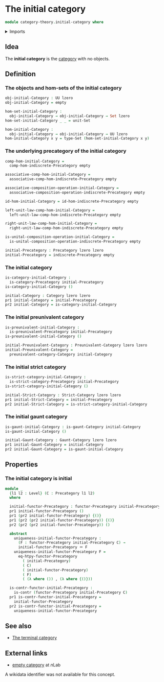 # The initial category

```agda
module category-theory.initial-category where
```

<details><summary>Imports</summary>

```agda
open import category-theory.categories
open import category-theory.functors-precategories
open import category-theory.gaunt-categories
open import category-theory.indiscrete-precategories
open import category-theory.precategories
open import category-theory.preunivalent-categories
open import category-theory.strict-categories

open import foundation.contractible-types
open import foundation.dependent-pair-types
open import foundation.empty-types
open import foundation.identity-types
open import foundation.sets
open import foundation.unit-type
open import foundation.universe-levels
```

</details>

## Idea

The **initial category** is the [category](category-theory.categories.md) with
no objects.

## Definition

### The objects and hom-sets of the initial category

```agda
obj-initial-Category : UU lzero
obj-initial-Category = empty

hom-set-initial-Category :
  obj-initial-Category → obj-initial-Category → Set lzero
hom-set-initial-Category _ _ = unit-Set

hom-initial-Category :
  obj-initial-Category → obj-initial-Category → UU lzero
hom-initial-Category x y = type-Set (hom-set-initial-Category x y)
```

### The underlying precategory of the initial category

```agda
comp-hom-initial-Category =
  comp-hom-indiscrete-Precategory empty

associative-comp-hom-initial-Category =
  associative-comp-hom-indiscrete-Precategory empty

associative-composition-operation-initial-Category =
  associative-composition-operation-indiscrete-Precategory empty

id-hom-initial-Category = id-hom-indiscrete-Precategory empty

left-unit-law-comp-hom-initial-Category =
  left-unit-law-comp-hom-indiscrete-Precategory empty

right-unit-law-comp-hom-initial-Category =
  right-unit-law-comp-hom-indiscrete-Precategory empty

is-unital-composition-operation-initial-Category =
  is-unital-composition-operation-indiscrete-Precategory empty

initial-Precategory : Precategory lzero lzero
initial-Precategory = indiscrete-Precategory empty
```

### The initial category

```agda
is-category-initial-Category :
  is-category-Precategory initial-Precategory
is-category-initial-Category ()

initial-Category : Category lzero lzero
pr1 initial-Category = initial-Precategory
pr2 initial-Category = is-category-initial-Category
```

### The initial preunivalent category

```agda
is-preunivalent-initial-Category :
  is-preunivalent-Precategory initial-Precategory
is-preunivalent-initial-Category ()

initial-Preunivalent-Category : Preunivalent-Category lzero lzero
initial-Preunivalent-Category =
  preunivalent-category-Category initial-Category
```

### The initial strict category

```agda
is-strict-category-initial-Category :
  is-strict-category-Precategory initial-Precategory
is-strict-category-initial-Category ()

initial-Strict-Category : Strict-Category lzero lzero
pr1 initial-Strict-Category = initial-Precategory
pr2 initial-Strict-Category = is-strict-category-initial-Category
```

### The initial gaunt category

```agda
is-gaunt-initial-Category : is-gaunt-Category initial-Category
is-gaunt-initial-Category ()

initial-Gaunt-Category : Gaunt-Category lzero lzero
pr1 initial-Gaunt-Category = initial-Category
pr2 initial-Gaunt-Category = is-gaunt-initial-Category
```

## Properties

### The initial category is initial

```agda
module _
  {l1 l2 : Level} (C : Precategory l1 l2)
  where

  initial-functor-Precategory : functor-Precategory initial-Precategory C
  pr1 initial-functor-Precategory ()
  pr1 (pr2 initial-functor-Precategory) {()}
  pr1 (pr2 (pr2 initial-functor-Precategory)) {()}
  pr2 (pr2 (pr2 initial-functor-Precategory)) ()

  abstract
    uniqueness-initial-functor-Precategory :
      (F : functor-Precategory initial-Precategory C) →
      initial-functor-Precategory ＝ F
    uniqueness-initial-functor-Precategory F =
      eq-htpy-functor-Precategory
        ( initial-Precategory)
        ( C)
        ( initial-functor-Precategory)
        ( F)
        ( (λ where ()) , (λ where {()}))

  is-contr-functor-initial-Precategory :
    is-contr (functor-Precategory initial-Precategory C)
  pr1 is-contr-functor-initial-Precategory =
    initial-functor-Precategory
  pr2 is-contr-functor-initial-Precategory =
    uniqueness-initial-functor-Precategory
```

## See also

- [The terminal category](category-theory.terminal-category.md)

## External links

- [empty category](https://ncatlab.org/nlab/show/empty+category) at $n$Lab

A wikidata identifier was not available for this concept.
